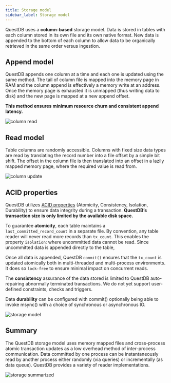 ```yaml
---
title: Storage model
sidebar_label: Storage model
---
```


QuestDB uses a **column-based** storage model. Data is stored in tables with
each column stored in its own file and its own native format. New data is
appended to the bottom of each column to allow data to be organically retrieved
in the same order versus ingestion.

## Append model

QuestDB appends one column at a time and each one is updated using the same
method. The tail of column file is mapped into the memory page in RAM and the
column append is effectively a memory write at an address. Once the memory page
is exhausted it is unmapped (thus writing data to disk) and the new page is
mapped at a new append offset.

**This method ensures minimum resource churn and consistent append latency.**

![column read](/img/doc/concepts/column-read.png)

## Read model

Table columns are randomly accessible. Columns with fixed size data types are
read by translating the record number into a file offset by a simple bit shift.
The offset in the column file is then translated into an offset in a lazily
mapped memory page, where the required value is read from.

![column update](/img/doc/concepts/column-update.png)

## ACID properties

QuestDB utilizes
[ACID properties](<https://en.wikipedia.org/wiki/Atomicity_(database_systems)>)
(Atomicity, Consistency, Isolation, Durability) to ensure data integrity during
a transaction. **QuestDB’s transaction size is only limited by the available
disk space.**

To guarantee **atomicity**, each table maintains a `last_committed_record_count`
in a separate file. By convention, any table reader will never read more records
than `tx_count`. This enables the property `isolation`: where uncommitted data
cannot be read. Since uncommitted data is appended directly to the table,

Once all data is appended, QuestDB `commit()` ensures that the `tx_count` is
updated atomically both in multi-threaded and multi-process environments. It
does so `lock-free` to ensure minimal impact on concurrent reads.

The **consistency** assurance of the data stored is limited to QuestDB
auto-repairing abnormally terminated transactions. We do not yet support
user-defined constraints, checks and triggers.

Data **durability** can be configured with commit() optionally being able to
invoke msync() with a choice of synchronous or asynchronous IO.

![storage model](/img/doc/concepts/storage-model-2.png)

## Summary

The QuestDB storage model uses memory mapped files and cross-process atomic
transaction updates as a low overhead method of inter-process communication.
Data committed by one process can be instantaneously read by another process
either randomly (via queries) or incrementally (as data queue). QuestDB provides
a variety of reader implementations.

![storage summarized](/img/doc/concepts/storage-summarized.png)
